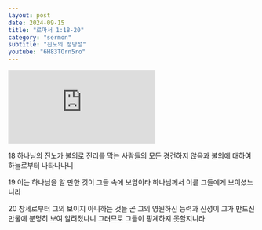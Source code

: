```yaml
---
layout: post
date: 2024-09-15
title: "로마서 1:18-20"
category: "sermon"
subtitle: "진노의 정당성"
youtube: "6H83TOrn5ro"
---
```


<div class="youtube margin-large">
    <iframe src="https://www.youtube.com/embed/6H83TOrn5ro" title="YouTube video player" frameborder="0" allow="accelerometer; autoplay; clipboard-write; encrypted-media; gyroscope; picture-in-picture; web-share" allowfullscreen></iframe>
</div>

18 하나님의 진노가 불의로 진리를 막는 사람들의 모든 경건하지 않음과 불의에 대하여 하늘로부터 나타나나니

19 이는 하나님을 알 만한 것이 그들 속에 보임이라 하나님께서 이를 그들에게 보이셨느니라

20 창세로부터 그의 보이지 아니하는 것들 곧 그의 영원하신 능력과 신성이 그가 만드신 만물에 분명히 보여 알려졌나니 그러므로 그들이 핑계하지 못할지니라

